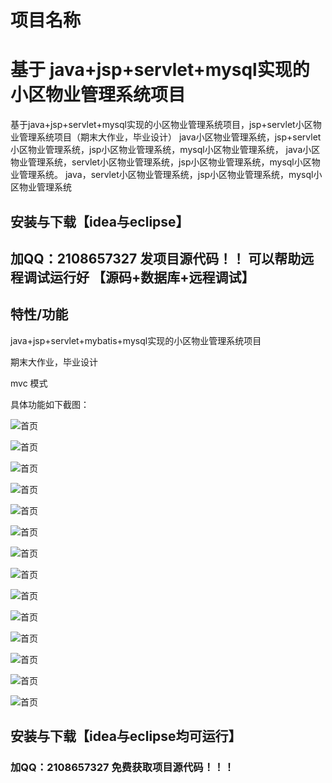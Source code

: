 # 项目名称
# 基于 java+jsp+servlet+mysql实现的小区物业管理系统项目
基于java+jsp+servlet+mysql实现的小区物业管理系统项目，jsp+servlet小区物业管理系统项目（期末大作业，毕业设计） java小区物业管理系统，jsp+servlet小区物业管理系统，jsp小区物业管理系统，mysql小区物业管理系统， java小区物业管理系统，servlet小区物业管理系统，jsp小区物业管理系统，mysql小区物业管理系统。 java，servlet小区物业管理系统，jsp小区物业管理系统，mysql小区物业管理系统

## 安装与下载【idea与eclipse】
## 加QQ：2108657327 发项目源代码！！ 可以帮助远程调试运行好 【源码+数据库+远程调试】

## 特性/功能

java+jsp+servlet+mybatis+mysql实现的小区物业管理系统项目

期末大作业，毕业设计

mvc 模式   

具体功能如下截图：

![首页](./源码/截图/1.png)

![首页](./源码/截图/2.png)

![首页](./源码/截图/3.png)

![首页](./源码/截图/4.png)

![首页](./源码/截图/5.png)

![首页](./源码/截图/6.png)

![首页](./源码/截图/7.png)

![首页](./源码/截图/8.png)

![首页](./源码/截图/9.png)

![首页](./源码/截图/10.png)

![首页](./源码/截图/11.png)

![首页](./源码/截图/12.png)

![首页](./源码/截图/13.png)

![首页](./源码/截图/14.png)


## 安装与下载【idea与eclipse均可运行】
### 加QQ：2108657327 免费获取项目源代码！！！ 

